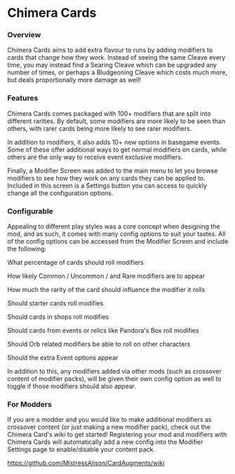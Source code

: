 # Chimera Cards
### Overview
Chimera Cards aims to add extra flavour to runs by adding modifiers to cards that change how they work. Instead of seeing the same Cleave every time, you may instead find a Searing Cleave which can be upgraded any number of times, or perhaps a Bludgeoning Cleave which costs much more, but deals proportionally more damage as well! 

### Features
Chimera Cards comes packaged with 100+ modifiers that are split into different rarities. By default, some modifiers are more likely to be seen than others, with rarer cards being more likely to see rarer modifiers.

In addition to modifiers, it also adds 10+ new options in basegame events. Some of these offer additional ways to get normal modifiers on cards, while others are the only way to receive event exclusive modifiers.

Finally, a Modifier Screen was added to the main menu to let you browse modifiers to see how they work on any cards they can be applied to. Included in this screen is a Settings button you can access to quickly change all the configuration options.

### Configurable
Appealing to different play styles was a core concept when designing the mod, and as such, it comes with many config options to suit your tastes. All of the config options can be accessed from the Modifier Screen and include the following:

What percentage of cards should roll modifiers

How likely Common / Uncommon / and Rare modifiers are to appear

How much the rarity of the card should influence the modifier it rolls

Should starter cards roll modifies

Should cards in shops roll modifies

Should cards from events or relics like Pandora's Box roll modifies

Should Orb related modifiers be able to roll on other characters

Should the extra Event options appear

In addition to this, any modifiers added via other mods (such as crossover content of modifier packs), will be given their own config option as well to toggle if those modifiers should also appear.

### For Modders
If you are a modder and you would like to make additional modifiers as crossover content (or just making a new modifier pack), check out the Chimera Card's wiki to get started! Registering your mod and modifiers with Chimera Cards will automatically add a new config into the Modifier Settings page to enable/disable your content pack.

https://github.com/MistressAlison/CardAugments/wiki

